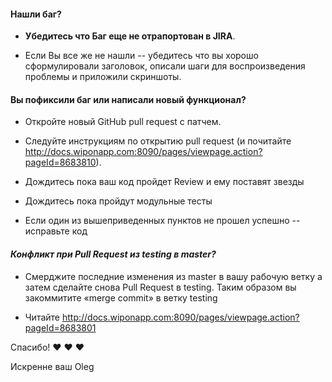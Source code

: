 #### **Нашли баг?**

* **Убедитесь что Баг еще не отрапортован в JIRA**.

* Если Вы все же не нашли -- убедитесь что вы хорошо сформулировали заголовок, описали шаги для воспроизведения проблемы и приложили скриншоты.

#### **Вы пофиксили баг или написали новый функционал?**

* Откройте новый GitHub pull request с патчем.

* Следуйте инструкциям по открытию pull request (и почитайте http://docs.wiponapp.com:8090/pages/viewpage.action?pageId=8683810).

* Дождитесь пока ваш код пройдет Review и ему поставят звезды

* Дождитесь пока пройдут модульные тесты

* Если один из вышеприведенных пунктов не прошел успешно -- исправьте код

#### *Конфликт при Pull Request из testing в master?*

* Смерджите последние изменения из master в вашу рабочую ветку а затем сделайте снова Pull Request в testing. Таким образом вы закоммитите «merge commit» в ветку testing

* Читайте http://docs.wiponapp.com:8090/pages/viewpage.action?pageId=8683801

Спасибо! :heart: :heart: :heart:

Искренне ваш Oleg
